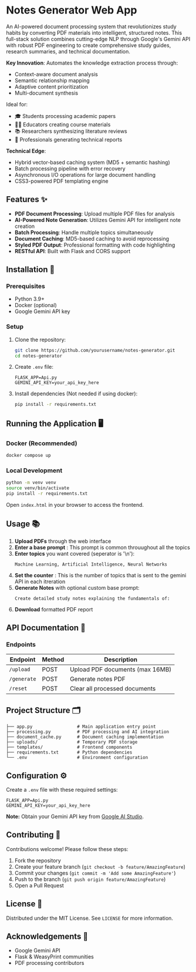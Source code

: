# Notes Generator Web App

An AI-powered document processing system that revolutionizes study habits by converting PDF materials into intelligent, structured notes. This full-stack solution combines cutting-edge NLP through Google's Gemini API with robust PDF engineering to create comprehensive study guides, research summaries, and technical documentation.

**Key Innovation**: Automates the knowledge extraction process through:
- Context-aware document analysis
- Semantic relationship mapping
- Adaptive content prioritization
- Multi-document synthesis

Ideal for:
- 🎓 Students processing academic papers
- 👩🏫 Educators creating course materials
- 📚 Researchers synthesizing literature reviews
- 💼 Professionals generating technical reports

**Technical Edge**:
- Hybrid vector-based caching system (MD5 + semantic hashing)
- Batch processing pipeline with error recovery
- Asynchronous I/O operations for large document handling
- CSS3-powered PDF templating engine

## Features ✨

- **PDF Document Processing**: Upload multiple PDF files for analysis
- **AI-Powered Note Generation**: Utilizes Gemini API for intelligent note creation
- **Batch Processing**: Handle multiple topics simultaneously
- **Document Caching**: MD5-based caching to avoid reprocessing
- **Styled PDF Output**: Professional formatting with code highlighting
- **RESTful API**: Built with Flask and CORS support

## Installation 🚀

### Prerequisites
- Python 3.9+
- Docker (optional)
- Google Gemini API key

### Setup
1. Clone the repository:
   ```bash
   git clone https://github.com/yourusername/notes-generator.git
   cd notes-generator
   ```

2. Create `.env` file:
   ```env
   FLASK_APP=Api.py
   GEMINI_API_KEY=your_api_key_here
   ```

3. Install dependencies (Not needed if using docker):
   ```bash
   pip install -r requirements.txt
   ```

## Running the Application 🖥️

### Docker (Recommended)
```bash
docker compose up
```

### Local Development
```bash
python -m venv venv
source venv/bin/activate
pip install -r requirements.txt
```

Open `index.html` in your browser to access the frontend.

## Usage 📚

1. **Upload PDFs** through the web interface
2.  **Enter a base prompt** : This prompt is common throuughout all the topics
3. **Enter topics** you want covered (seperator is '\n'):
   ```plaintext
   Machine Learning, Artificial Intelligence, Neural Networks
   ```
4. **Set the counter** : This is the number of topics that is sent to the gemini API in each itreration
5. **Generate Notes** with optional custom base prompt:
   ```plaintext
   Create detailed study notes explaining the fundamentals of:
   ```
6. **Download** formatted PDF report

## API Documentation 🔧

### Endpoints
| Endpoint | Method | Description |
|----------|--------|-------------|
| `/upload` | POST | Upload PDF documents (max 16MB) |
| `/generate` | POST | Generate notes PDF |
| `/reset` | POST | Clear all processed documents |

## Project Structure 🗂️

```
├── app.py                 # Main application entry point
├── processing.py          # PDF processing and AI integration
├── document_cache.py      # Document caching implementation
├── uploads/               # Temporary PDF storage
├── templates/             # Frontend components
├── requirements.txt       # Python dependencies
└── .env                   # Environment configuration
```

## Configuration ⚙️

Create a `.env` file with these required settings:

```env
FLASK_APP=Api.py
GEMINI_API_KEY=your_api_key_here
```


**Note:** Obtain your Gemini API key from [Google AI Studio](https://aistudio.google.com/).

## Contributing 🤝

Contributions welcome! Please follow these steps:
1. Fork the repository
2. Create your feature branch (`git checkout -b feature/AmazingFeature`)
3. Commit your changes (`git commit -m 'Add some AmazingFeature'`)
4. Push to the branch (`git push origin feature/AmazingFeature`)
5. Open a Pull Request

## License 📄

Distributed under the MIT License. See `LICENSE` for more information.

## Acknowledgements 🙏

- Google Gemini API
- Flask & WeasyPrint communities
- PDF processing contributors
